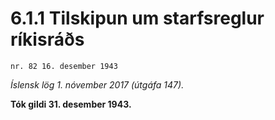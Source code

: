 # 6.1.1 Tilskipun um starfsreglur ríkisráðs

`nr. 82 16. desember 1943`

_Íslensk lög 1. nóvember 2017 (útgáfa 147)._

**Tók gildi 31. desember 1943.**

